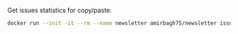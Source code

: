 Get issues statistics for copy/paste:    
```bash
docker run --init -it --rm --name newsletter amirbagh75/newsletter issues_statistics.php
```

